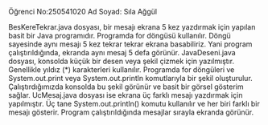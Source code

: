 Öğrenci No:250541020
Ad Soyad: Sıla Ağgül

BesKereTekrar.java dosyası, bir mesajı ekrana 5 kez yazdırmak için yapılan basit bir Java programıdır.
Programda for döngüsü kullanılır. Döngü sayesinde aynı mesajı 5 kez tekrar tekrar ekrana basabiliriz.
Yani program çalıştırıldığında, ekranda aynı mesaj 5 defa görünür.
JavaDeseni.java dosyası, konsolda küçük bir desen veya şekil çizmek için yazılmıştır.
Genellikle yıldız (*) karakterleri kullanılır. Programda for döngüleri ve System.out.print veya
System.out.println komutlarıyla bir şekil oluşturulur. Çalıştırdığımızda konsolda bu şekil görünür ve basit bir görsel gösterim sağlar.
UcMesaj.java dosyası ise ekrana üç farklı mesajı yazdırmak için yapılmıştır. Üç tane System.out.println()
komutu kullanılır ve her biri farklı bir mesajı gösterir. Program çalıştırıldığında mesajlar sırayla ekranda görünür.
